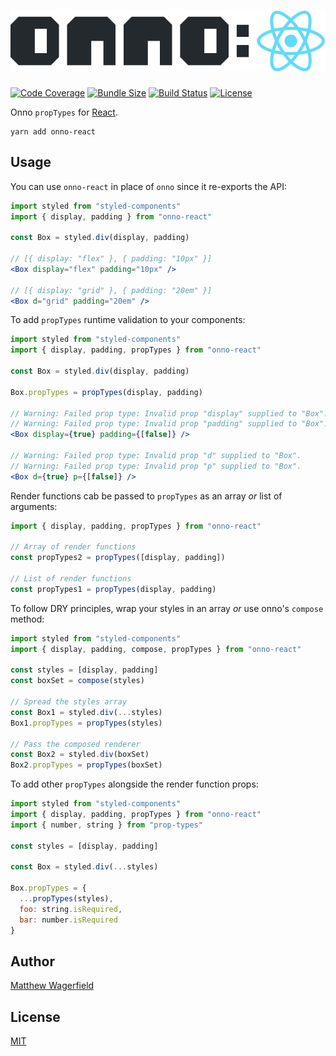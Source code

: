 # ![onno-react](https://raw.githubusercontent.com/wagerfield/onno/master/assets/onno-react.png)

[![Code Coverage](https://img.shields.io/codecov/c/github/wagerfield/onno.svg?color=4B6&style=flat-square)][codecov]
[![Bundle Size](https://img.shields.io/bundlephobia/minzip/onno-react.svg?color=4B6&style=flat-square&label=size)][bundlephobia]
[![Build Status](https://img.shields.io/circleci/build/github/wagerfield/onno.svg?color=4B6&style=flat-square)][circleci]
[![License](https://img.shields.io/github/license/wagerfield/onno.svg?color=4B6&style=flat-square)][license]

Onno `propTypes` for [React][react-prop-types].

    yarn add onno-react

## Usage

You can use `onno-react` in place of `onno` since it re-exports the API:

```jsx
import styled from "styled-components"
import { display, padding } from "onno-react"

const Box = styled.div(display, padding)

// [{ display: "flex" }, { padding: "10px" }]
<Box display="flex" padding="10px" />

// [{ display: "grid" }, { padding: "20em" }]
<Box d="grid" padding="20em" />
```

To add `propTypes` runtime validation to your components:

```jsx
import styled from "styled-components"
import { display, padding, propTypes } from "onno-react"

const Box = styled.div(display, padding)

Box.propTypes = propTypes(display, padding)

// Warning: Failed prop type: Invalid prop "display" supplied to "Box".
// Warning: Failed prop type: Invalid prop "padding" supplied to "Box".
<Box display={true} padding={[false]} />

// Warning: Failed prop type: Invalid prop "d" supplied to "Box".
// Warning: Failed prop type: Invalid prop "p" supplied to "Box".
<Box d={true} p={[false]} />
```

Render functions cab be passed to `propTypes` as an array _or_ list of arguments:

```js
import { display, padding, propTypes } from "onno-react"

// Array of render functions
const propTypes2 = propTypes([display, padding])

// List of render functions
const propTypes1 = propTypes(display, padding)
```

To follow DRY principles, wrap your styles in an array _or_ use onno's `compose` method:

```jsx
import styled from "styled-components"
import { display, padding, compose, propTypes } from "onno-react"

const styles = [display, padding]
const boxSet = compose(styles)

// Spread the styles array
const Box1 = styled.div(...styles)
Box1.propTypes = propTypes(styles)

// Pass the composed renderer
const Box2 = styled.div(boxSet)
Box2.propTypes = propTypes(boxSet)
```

To add other `propTypes` alongside the render function props:

```jsx
import styled from "styled-components"
import { display, padding, propTypes } from "onno-react"
import { number, string } from "prop-types"

const styles = [display, padding]

const Box = styled.div(...styles)

Box.propTypes = {
  ...propTypes(styles),
  foo: string.isRequired,
  bar: number.isRequired
}
```

## Author

[Matthew Wagerfield][github]

## License

[MIT][license]

[github]: https://github.com/wagerfield
[license]: https://github.com/wagerfield/onno/blob/master/license
[bundlephobia]: https://bundlephobia.com/result?p=onno
[circleci]: https://circleci.com/gh/wagerfield/onno
[codecov]: https://codecov.io/gh/wagerfield/onno
[react-prop-types]: https://reactjs.org/docs/typechecking-with-proptypes
